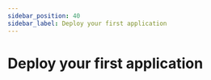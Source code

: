 ```yaml
---
sidebar_position: 40
sidebar_label: Deploy your first application
---
```


# Deploy your first application
